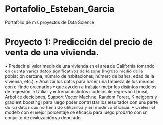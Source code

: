 # Portafolio_Esteban_Garcia
Portafolio de mis proyectos de Data Science


# Proyecto 1: Predicción del precio de venta de una vivienda.
•	Predecir el valor medio de una vivienda en el area de California tomando en cuenta varios datos significativos de la zona (Ingreso medio de la población cercana, número de habitaciones, número de baños, edad de la vivienda, etc.).
• Analizar los datos para hacer una limpieza de los mismos con el finde ordenarlos y que ayuden a trabajar mejor los distintos modelos de regresión.
• Utiliar y entrenar distintos modelos de regresión (Lineal, Arbol de deciciones, Support Vector Machine, Random Forest, K neigbors y gradient boosting) para luego poder contrastar los resultados con una parte de los datos que no han sido utilizarlos y así medir su eficacia.
• Evaluar el modelo con el mejor porcentaje de eficacia para luego probarlo con un conjunto de evaluzación ya depurado.
